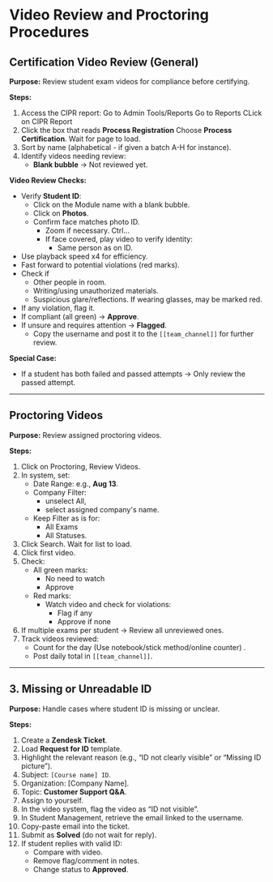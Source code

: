 # Video Review and Proctoring Procedures

## Certification Video Review (General)
**Purpose:** Review student exam videos for compliance before certifying.

**Steps:**
1. Access the CIPR report:
    Go to Admin Tools/Reports
    Go to Reports
    CLick on CIPR Report
2. Click the box that reads **Process Registration**
    Choose **Process Certification**.
Wait for page to load.
3. Sort by name (alphabetical - if given a batch A-H for instance).
4. Identify videos needing review:
   - **Blank bubble** → Not reviewed yet.
   


**Video Review Checks:**
- Verify **Student ID**:
  - Click on the Module name with a blank bubble.
  - Click on **Photos**.
  - Confirm face matches photo ID.
      - Zoom if necessary. Ctrl...
      - If face covered, play video to verify identity:
         - Same person as on ID.
- Use playback speed x4 for efficiency.
- Fast forward to potential violations (red marks).
- Check if
  - Other people in room.
  - Writing/using unauthorized materials.
  - Suspicious glare/reflections.
      If wearing glasses, may be marked red.
- If any violation, flag it.
- If compliant (all green) → **Approve**.
- If unsure and requires attention  → **Flagged**.
  - Copy the username and post it to the `[[team_channel]]` for further review.

**Special Case:**  
- If a student has both failed and passed attempts → Only review the passed attempt.

---

## Proctoring Videos
**Purpose:** Review assigned proctoring videos.

**Steps:**
1. Click on Proctoring, Review Videos.
2. In system, set:
   - Date Range: e.g., **Aug 13**.
   - Company Filter:
     - unselect All,
     - select assigned company's name.
   - Keep Filter as is for:
     - All Exams
     - All Statuses.
2. Click Search. Wait for list to load.
3. Click first video.
4. Check:
   - All green marks:
       - No need to watch
       - Approve
    - Red marks:
        - Watch video and check for violations:
          - Flag if any
          - Approve if none
5. If multiple exams per student → Review all unreviewed ones.
6. Track videos reviewed:
   - Count for the day (Use notebook/stick method/online counter) .
   - Post daily total in `[[team_channel]]`.

---

## 3. Missing or Unreadable ID
**Purpose:** Handle cases where student ID is missing or unclear.

**Steps:**
1. Create a **Zendesk Ticket**.
2. Load **Request for ID** template.
3. Highlight the relevant reason (e.g., “ID not clearly visible” or “Missing ID picture”).
4. Subject: `[Course name] ID`.
5. Organization: [Company Name].
6. Topic: **Customer Support Q&A**.
7. Assign to yourself.
8. In the video system, flag the video as “ID not visible”.
9. In Student Management, retrieve the email linked to the username.
10. Copy-paste email into the ticket.
11. Submit as **Solved** (do not wait for reply).
12. If student replies with valid ID:
    - Compare with video.
    - Remove flag/comment in notes.
    - Change status to **Approved**.

